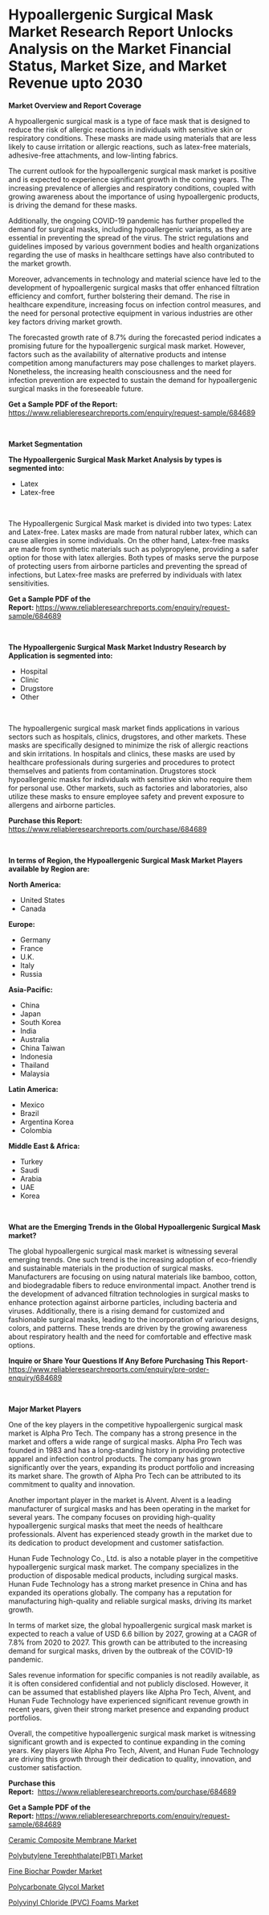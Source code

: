 <p><h1>Hypoallergenic Surgical Mask Market Research Report Unlocks Analysis on the Market Financial Status, Market Size, and Market Revenue upto 2030</h1></p><p><strong>Market Overview and Report Coverage</strong></p>
<p><p>A hypoallergenic surgical mask is a type of face mask that is designed to reduce the risk of allergic reactions in individuals with sensitive skin or respiratory conditions. These masks are made using materials that are less likely to cause irritation or allergic reactions, such as latex-free materials, adhesive-free attachments, and low-linting fabrics.</p><p>The current outlook for the hypoallergenic surgical mask market is positive and is expected to experience significant growth in the coming years. The increasing prevalence of allergies and respiratory conditions, coupled with growing awareness about the importance of using hypoallergenic products, is driving the demand for these masks.</p><p>Additionally, the ongoing COVID-19 pandemic has further propelled the demand for surgical masks, including hypoallergenic variants, as they are essential in preventing the spread of the virus. The strict regulations and guidelines imposed by various government bodies and health organizations regarding the use of masks in healthcare settings have also contributed to the market growth.</p><p>Moreover, advancements in technology and material science have led to the development of hypoallergenic surgical masks that offer enhanced filtration efficiency and comfort, further bolstering their demand. The rise in healthcare expenditure, increasing focus on infection control measures, and the need for personal protective equipment in various industries are other key factors driving market growth.</p><p>The forecasted growth rate of 8.7% during the forecasted period indicates a promising future for the hypoallergenic surgical mask market. However, factors such as the availability of alternative products and intense competition among manufacturers may pose challenges to market players. Nonetheless, the increasing health consciousness and the need for infection prevention are expected to sustain the demand for hypoallergenic surgical masks in the foreseeable future.</p></p>
<p><strong>Get a Sample PDF of the Report:</strong> <a href="https://www.reliableresearchreports.com/enquiry/request-sample/684689">https://www.reliableresearchreports.com/enquiry/request-sample/684689</a></p>
<p>&nbsp;</p>
<p><strong>Market Segmentation</strong></p>
<p><strong>The Hypoallergenic Surgical Mask Market Analysis by types is segmented into:</strong></p>
<p><ul><li>Latex</li><li>Latex-free</li></ul></p>
<p>&nbsp;</p>
<p><p>The Hypoallergenic Surgical Mask market is divided into two types: Latex and Latex-free. Latex masks are made from natural rubber latex, which can cause allergies in some individuals. On the other hand, Latex-free masks are made from synthetic materials such as polypropylene, providing a safer option for those with latex allergies. Both types of masks serve the purpose of protecting users from airborne particles and preventing the spread of infections, but Latex-free masks are preferred by individuals with latex sensitivities.</p></p>
<p><strong>Get a Sample PDF of the Report:</strong>&nbsp;<a href="https://www.reliableresearchreports.com/enquiry/request-sample/684689">https://www.reliableresearchreports.com/enquiry/request-sample/684689</a></p>
<p>&nbsp;</p>
<p><strong>The Hypoallergenic Surgical Mask Market Industry Research by Application is segmented into:</strong></p>
<p><ul><li>Hospital</li><li>Clinic</li><li>Drugstore</li><li>Other</li></ul></p>
<p>&nbsp;</p>
<p><p>The hypoallergenic surgical mask market finds applications in various sectors such as hospitals, clinics, drugstores, and other markets. These masks are specifically designed to minimize the risk of allergic reactions and skin irritations. In hospitals and clinics, these masks are used by healthcare professionals during surgeries and procedures to protect themselves and patients from contamination. Drugstores stock hypoallergenic masks for individuals with sensitive skin who require them for personal use. Other markets, such as factories and laboratories, also utilize these masks to ensure employee safety and prevent exposure to allergens and airborne particles.</p></p>
<p><strong>Purchase this Report:</strong>&nbsp; <a href="https://www.reliableresearchreports.com/purchase/684689">https://www.reliableresearchreports.com/purchase/684689</a></p>
<p>&nbsp;</p>
<p><strong>In terms of Region, the Hypoallergenic Surgical Mask Market Players available by Region are:</strong></p>
<p>
    <p> <strong> North America: </strong>
        <ul>
            <li>United States</li>
            <li>Canada</li>
        </ul>
        </p> 
    <p> <strong> Europe: </strong>
        <ul>
            <li>Germany</li>
            <li>France</li>
            <li>U.K.</li>
            <li>Italy</li>
            <li>Russia</li>
        </ul>
        </p> 
    <p> <strong> Asia-Pacific: </strong>
        <ul>
            <li>China</li>
            <li>Japan</li>
            <li>South Korea</li>
            <li>India</li>
            <li>Australia</li>
            <li>China Taiwan</li>
            <li>Indonesia</li>
            <li>Thailand</li>
            <li>Malaysia</li>
        </ul>
        </p> 
    <p> <strong> Latin America: </strong>
        <ul>
            <li>Mexico</li>
            <li>Brazil</li>
            <li>Argentina Korea</li>
            <li>Colombia</li>
        </ul>
        </p> 
    <p> <strong> Middle East & Africa: </strong>
        <ul>
            <li>Turkey</li>
            <li>Saudi</li>
            <li>Arabia</li>
            <li>UAE</li>
            <li>Korea</li>
        </ul>
    </p>
    </p>
<p>&nbsp;</p>
<p><strong>What are the Emerging Trends in the Global Hypoallergenic Surgical Mask market?</strong></p>
<p><p>The global hypoallergenic surgical mask market is witnessing several emerging trends. One such trend is the increasing adoption of eco-friendly and sustainable materials in the production of surgical masks. Manufacturers are focusing on using natural materials like bamboo, cotton, and biodegradable fibers to reduce environmental impact. Another trend is the development of advanced filtration technologies in surgical masks to enhance protection against airborne particles, including bacteria and viruses. Additionally, there is a rising demand for customized and fashionable surgical masks, leading to the incorporation of various designs, colors, and patterns. These trends are driven by the growing awareness about respiratory health and the need for comfortable and effective mask options.</p></p>
<p><strong>Inquire or Share Your Questions If Any Before Purchasing This Report</strong>- <a href="https://www.reliableresearchreports.com/enquiry/pre-order-enquiry/684689">https://www.reliableresearchreports.com/enquiry/pre-order-enquiry/684689</a></p>
<p>&nbsp;</p>
<p><strong>Major Market Players</strong></p>
<p><p>One of the key players in the competitive hypoallergenic surgical mask market is Alpha Pro Tech. The company has a strong presence in the market and offers a wide range of surgical masks. Alpha Pro Tech was founded in 1983 and has a long-standing history in providing protective apparel and infection control products. The company has grown significantly over the years, expanding its product portfolio and increasing its market share. The growth of Alpha Pro Tech can be attributed to its commitment to quality and innovation.</p><p>Another important player in the market is Alvent. Alvent is a leading manufacturer of surgical masks and has been operating in the market for several years. The company focuses on providing high-quality hypoallergenic surgical masks that meet the needs of healthcare professionals. Alvent has experienced steady growth in the market due to its dedication to product development and customer satisfaction.</p><p>Hunan Fude Technology Co., Ltd. is also a notable player in the competitive hypoallergenic surgical mask market. The company specializes in the production of disposable medical products, including surgical masks. Hunan Fude Technology has a strong market presence in China and has expanded its operations globally. The company has a reputation for manufacturing high-quality and reliable surgical masks, driving its market growth.</p><p>In terms of market size, the global hypoallergenic surgical mask market is expected to reach a value of USD 6.6 billion by 2027, growing at a CAGR of 7.8% from 2020 to 2027. This growth can be attributed to the increasing demand for surgical masks, driven by the outbreak of the COVID-19 pandemic.</p><p>Sales revenue information for specific companies is not readily available, as it is often considered confidential and not publicly disclosed. However, it can be assumed that established players like Alpha Pro Tech, Alvent, and Hunan Fude Technology have experienced significant revenue growth in recent years, given their strong market presence and expanding product portfolios.</p><p>Overall, the competitive hypoallergenic surgical mask market is witnessing significant growth and is expected to continue expanding in the coming years. Key players like Alpha Pro Tech, Alvent, and Hunan Fude Technology are driving this growth through their dedication to quality, innovation, and customer satisfaction.</p></p>
<p><strong>Purchase this Report:</strong>&nbsp;&nbsp;<a href="https://www.reliableresearchreports.com/purchase/684689">https://www.reliableresearchreports.com/purchase/684689</a></p>
<p></p>
<p><strong>Get a Sample PDF of the Report:</strong>&nbsp;<a href="https://www.reliableresearchreports.com/enquiry/request-sample/684689">https://www.reliableresearchreports.com/enquiry/request-sample/684689</a></p>
<p><p><a href="https://medium.com/@ashlybednar2023/ceramic-composite-membrane-market-insight-market-trends-growth-forecasted-from-2023-to-2030-d27cb075dc9d">Ceramic Composite Membrane Market</a></p><p><a href="https://medium.com/@zitakuvalis/polybutylene-terephthalate-pbt-market-size-market-outlook-and-market-forecast-2023-to-2030-a0f76875605a">Polybutylene Terephthalate(PBT) Market</a></p><p><a href="https://medium.com/@ashleyhills1920/decoding-fine-biochar-powder-market-metrics-market-share-trends-and-growth-patterns-fe95cb7cafa0">Fine Biochar Powder Market</a></p><p><a href="https://medium.com/@jackytorphy/polycarbonate-glycol-market-comprehensive-assessment-by-type-application-and-geography-d57fa51eb672">Polycarbonate Glycol Market</a></p><p><a href="https://medium.com/@serenaframi/polyvinyl-chloride-pvc-foams-market-focuses-on-market-share-size-and-projected-forecast-till-c6ef16594d32">Polyvinyl Chloride (PVC) Foams Market</a></p></p>